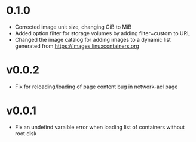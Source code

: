 # 0.1.0
- Corrected image unit size, changing GiB to MiB
- Added option filter for storage volumes by adding filter=custom to URL
- Changed the image catalog for adding images to a dynamic list generated from https://images.linuxcontainers.org

# v0.0.2
- Fix for reloading/loading of page content bug in network-acl page

# v0.0.1
- Fix an undefind varaible error when loading list of containers without root disk